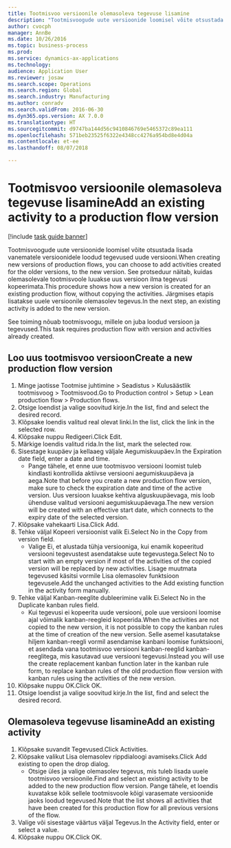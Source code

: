 ```yaml
--- 
title: Tootmisvoo versioonile olemasoleva tegevuse lisamine
description: "Tootmisvoogude uute versioonide loomisel võite otsustada lisada vanematele versioonidele loodud tegevused uude versiooni."
author: cvocph
manager: AnnBe
ms.date: 10/26/2016
ms.topic: business-process
ms.prod: 
ms.service: dynamics-ax-applications
ms.technology: 
audience: Application User
ms.reviewer: josaw
ms.search.scope: Operations
ms.search.region: Global
ms.search.industry: Manufacturing
ms.author: conradv
ms.search.validFrom: 2016-06-30
ms.dyn365.ops.version: AX 7.0.0
ms.translationtype: HT
ms.sourcegitcommit: d9747ba144d56c9410846769e5465372c89ea111
ms.openlocfilehash: 571beb23525f6322e4348cc4276a954bd8e4d04a
ms.contentlocale: et-ee
ms.lasthandoff: 08/07/2018

---
```

# <a name="add-an-existing-activity-to-a-production-flow-version"></a><span data-ttu-id="9b436-103">Tootmisvoo versioonile olemasoleva tegevuse lisamine</span><span class="sxs-lookup"><span data-stu-id="9b436-103">Add an existing activity to a production flow version</span></span>

[!include [task guide banner](../../includes/task-guide-banner.md)]

<span data-ttu-id="9b436-104">Tootmisvoogude uute versioonide loomisel võite otsustada lisada vanematele versioonidele loodud tegevused uude versiooni.</span><span class="sxs-lookup"><span data-stu-id="9b436-104">When creating new versions of production flows, you can choose to add activities created for the older versions, to the new version.</span></span> <span data-ttu-id="9b436-105">See protseduur näitab, kuidas olemasolevale tootmisvoole luuakse uus versioon ilma tegevusi kopeerimata.</span><span class="sxs-lookup"><span data-stu-id="9b436-105">This procedure shows how a new version is created for an existing production flow, without copying the activities.</span></span> <span data-ttu-id="9b436-106">Järgmises etapis lisatakse uuele versioonile olemasolev tegevus.</span><span class="sxs-lookup"><span data-stu-id="9b436-106">In the next step, an existing activity is added to the new version.</span></span> 

<span data-ttu-id="9b436-107">See toiming nõuab tootmisvoogu, millele on juba loodud versioon ja tegevused.</span><span class="sxs-lookup"><span data-stu-id="9b436-107">This task requires production flow with version and activities already created.</span></span>


## <a name="create-a-new-production-flow-version"></a><span data-ttu-id="9b436-108">Loo uus tootmisvoo versioon</span><span class="sxs-lookup"><span data-stu-id="9b436-108">Create a new production flow version</span></span>
1. <span data-ttu-id="9b436-109">Minge jaotisse Tootmise juhtimine > Seadistus > Kulusäästlik tootmisvoog > Tootmisvood.</span><span class="sxs-lookup"><span data-stu-id="9b436-109">Go to Production control > Setup > Lean production flow > Production flows.</span></span>
2. <span data-ttu-id="9b436-110">Otsige loendist ja valige soovitud kirje.</span><span class="sxs-lookup"><span data-stu-id="9b436-110">In the list, find and select the desired record.</span></span>
3. <span data-ttu-id="9b436-111">Klõpsake loendis valitud real olevat linki.</span><span class="sxs-lookup"><span data-stu-id="9b436-111">In the list, click the link in the selected row.</span></span>
4. <span data-ttu-id="9b436-112">Klõpsake nuppu Redigeeri.</span><span class="sxs-lookup"><span data-stu-id="9b436-112">Click Edit.</span></span>
5. <span data-ttu-id="9b436-113">Märkige loendis valitud rida.</span><span class="sxs-lookup"><span data-stu-id="9b436-113">In the list, mark the selected row.</span></span>
6. <span data-ttu-id="9b436-114">Sisestage kuupäev ja kellaaeg väljale Aegumiskuupäev.</span><span class="sxs-lookup"><span data-stu-id="9b436-114">In the Expiration date field, enter a date and time.</span></span>
    * <span data-ttu-id="9b436-115">Pange tähele, et enne uue tootmisvoo versiooni loomist tuleb kindlasti kontrollida aktiivse versiooni aegumiskuupäeva ja aega.</span><span class="sxs-lookup"><span data-stu-id="9b436-115">Note that before you create a new production flow version, make sure to check the expiration date and time of the active version.</span></span> <span data-ttu-id="9b436-116">Uus versioon luuakse kehtiva alguskuupäevaga, mis loob ühenduse valitud versiooni aegumiskuupäevaga.</span><span class="sxs-lookup"><span data-stu-id="9b436-116">The new version will be created with an effective start date, which connects to the expiry date of the selected version.</span></span>  
7. <span data-ttu-id="9b436-117">Klõpsake vahekaarti Lisa.</span><span class="sxs-lookup"><span data-stu-id="9b436-117">Click Add.</span></span>
8. <span data-ttu-id="9b436-118">Tehke väljal Kopeeri versioonist valik Ei.</span><span class="sxs-lookup"><span data-stu-id="9b436-118">Select No in the Copy from version field.</span></span>
    * <span data-ttu-id="9b436-119">Valige Ei, et alustada tühja versiooniga, kui enamik kopeeritud versiooni tegevustest asendatakse uute tegevustega.</span><span class="sxs-lookup"><span data-stu-id="9b436-119">Select No to start with an empty version if most of the activities of the copied version will be replaced by new activities.</span></span> <span data-ttu-id="9b436-120">Lisage muutmata tegevused käsitsi vormile Lisa olemasolev funktsioon tegevusele.</span><span class="sxs-lookup"><span data-stu-id="9b436-120">Add the unchanged activities to the Add existing function in the activity form manually.</span></span>  
9. <span data-ttu-id="9b436-121">Tehke väljal Kanban-reeglite dubleerimine valik Ei.</span><span class="sxs-lookup"><span data-stu-id="9b436-121">Select No in the Duplicate kanban rules field.</span></span>
    * <span data-ttu-id="9b436-122">Kui tegevusi ei kopeerita uude versiooni, pole uue versiooni loomise ajal võimalik kanban-reegleid kopeerida.</span><span class="sxs-lookup"><span data-stu-id="9b436-122">When the activities are not copied to the new version, it is not possible to copy the kanban rules at the time of creation of the new version.</span></span>   <span data-ttu-id="9b436-123">Selle asemel kasutatakse hiljem kanban-reegli vormil asendamise kanbani loomise funktsiooni, et asendada vana tootmisvoo versiooni kanban-reeglid kanban-reeglitega, mis kasutavad uue versiooni tegevusi.</span><span class="sxs-lookup"><span data-stu-id="9b436-123">Instead you will use the create replacement kanban function later in the kanban rule form, to replace kanban rules of the old production flow version with kanban rules using the activities of the new version.</span></span>  
10. <span data-ttu-id="9b436-124">Klõpsake nuppu OK.</span><span class="sxs-lookup"><span data-stu-id="9b436-124">Click OK.</span></span>
11. <span data-ttu-id="9b436-125">Otsige loendist ja valige soovitud kirje.</span><span class="sxs-lookup"><span data-stu-id="9b436-125">In the list, find and select the desired record.</span></span>

## <a name="add-an-existing-activity"></a><span data-ttu-id="9b436-126">Olemasoleva tegevuse lisamine</span><span class="sxs-lookup"><span data-stu-id="9b436-126">Add an existing activity</span></span>
1. <span data-ttu-id="9b436-127">Klõpsake suvandit Tegevused.</span><span class="sxs-lookup"><span data-stu-id="9b436-127">Click Activities.</span></span>
2. <span data-ttu-id="9b436-128">Klõpsake valikut Lisa olemasolev rippdialoogi avamiseks.</span><span class="sxs-lookup"><span data-stu-id="9b436-128">Click Add existing to open the drop dialog.</span></span>
    * <span data-ttu-id="9b436-129">Otsige üles ja valige olemasolev tegevus, mis tuleb lisada uuele tootmisvoo versioonile.</span><span class="sxs-lookup"><span data-stu-id="9b436-129">Find and select an existing activity to be added to the new production flow version.</span></span>  <span data-ttu-id="9b436-130">Pange tähele, et loendis kuvatakse kõik sellele tootmisvoole kõigi varasemate versioonide jaoks loodud tegevused.</span><span class="sxs-lookup"><span data-stu-id="9b436-130">Note that the list shows all activities that have been created for this production flow for all previous versions of the flow.</span></span>  
3. <span data-ttu-id="9b436-131">Valige või sisestage väärtus väljal Tegevus.</span><span class="sxs-lookup"><span data-stu-id="9b436-131">In the Activity field, enter or select a value.</span></span>
4. <span data-ttu-id="9b436-132">Klõpsake nuppu OK.</span><span class="sxs-lookup"><span data-stu-id="9b436-132">Click OK.</span></span>


